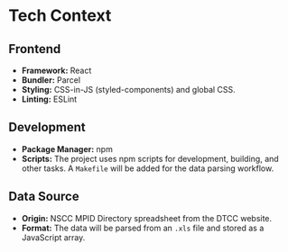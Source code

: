 # Tech Context

## Frontend

*   **Framework:** React
*   **Bundler:** Parcel
*   **Styling:** CSS-in-JS (styled-components) and global CSS.
*   **Linting:** ESLint

## Development

*   **Package Manager:** npm
*   **Scripts:** The project uses npm scripts for development, building, and other tasks. A `Makefile` will be added for the data parsing workflow.

## Data Source

*   **Origin:** NSCC MPID Directory spreadsheet from the DTCC website.
*   **Format:** The data will be parsed from an `.xls` file and stored as a JavaScript array.
